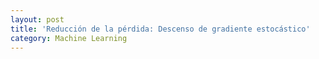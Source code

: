 ```yaml
---
layout: post
title: 'Reducción de la pérdida: Descenso de gradiente estocástico'
category: Machine Learning
---
```


